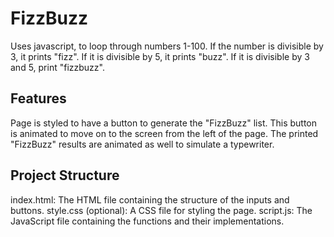 # FizzBuzz
Uses javascript, to loop through numbers 1-100. If the number is divisible by 3, it prints "fizz". If it is divisible by 5, it prints "buzz". 
If it is divisible by 3 and 5, print "fizzbuzz".

## Features
Page is styled to have a button to generate the "FizzBuzz" list. This button is animated to move on to the screen from the left of the page.
The printed "FizzBuzz" results are animated as well to simulate a typewriter.

## Project Structure
index.html: The HTML file containing the structure of the inputs and buttons.
style.css (optional): A CSS file for styling the page.
script.js: The JavaScript file containing the functions and their implementations.